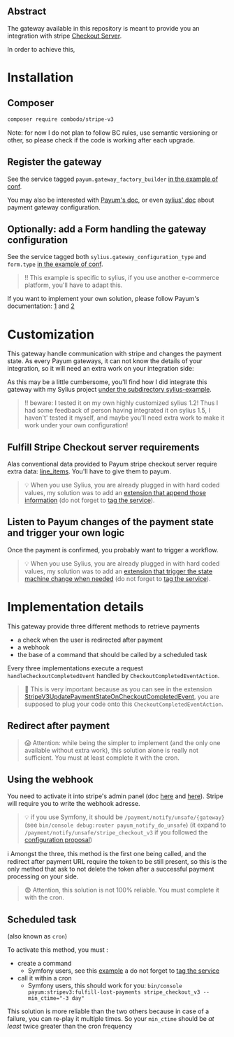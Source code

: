 ## Abstract
The gateway available in this repository is meant to provide you an integration with stripe [Checkout Server](https://stripe.com/docs/payments/checkout/server).
 

In order to achieve this, 

# Installation

## Composer

```bash
composer require combodo/stripe-v3
```

Note: for now I do not plan to follow BC rules, use semantic versioning or other, so please check if the code is working after each upgrade.

## Register the gateway

See the service tagged `payum.gateway_factory_builder` [in the example of conf](./sylius-example/app/config/payum.yml).


You may also be interested with [Payum's doc](https://github.com/Payum/Payum/blob/master/docs/get-it-started.md), or even [sylius' doc](https://docs.sylius.com/en/latest/book/orders/payments.html#payment-gateway-configuration) about payment gateway configuration.


## Optionally: add a Form handling the gateway configuration

See the service tagged both `sylius.gateway_configuration_type` and `form.type` [in the example of conf](./sylius-example/app/config/payum.yml).

> :bangbang: This example is specific to sylius, if you use another e-commerce platform, you'll have to adapt this.

If you want to implement your own solution, please follow Payum's documentation: [1](https://github.com/Payum/Payum/blob/master/docs/encrypt-gateway-configs-stored-in-database.md) and [2](https://github.com/Payum/Payum/blob/master/docs/configure-gateway-in-backend.md)

# Customization 

This gateway handle communication with stripe and changes the payment state.
As every Payum gateways, it can not know the details of your integration, so it will need an extra work on your integration side:


As this may be a little cumbersome, you'll find how I did integrate this gateway with my Sylius project [under the subdirectory sylius-example](./sylius-example).

> :bangbang: beware: I tested it on my own highly customized sylius 1.2! 
Thus I had some feedback of person having integrated it on sylius 1.5, I haven't' tested it myself, and maybe you'll need extra work to make it work under your own configuration!


## Fulfill Stripe Checkout server requirements
 
Alas conventional data provided to Payum stripe checkout server require extra data: [line_items](https://stripe.com/docs/api/checkout/sessions/create#create_checkout_session-line_items).
You'll have to give them to payum.

> :bulb: When you use Sylius, you are already plugged in with hard coded values, my solution was to add an [extension that append those information](./sylius-example/src/AppBundle/Payment/StripeV3RequirementsFulfillerOnCaptureExtensions.php)  (do not forget to [tag the service](./sylius-example/app/config/payum.yml)).

## Listen to Payum changes of the payment state and trigger your own logic
Once the payment is confirmed, you probably want to trigger a workflow.
> :bulb: When you use Sylius, you are already plugged in with hard coded values, my solution was to add an [extension that trigger the state machine change when needed](./sylius-example/src/AppBundle/Payment/StripeV3UpdatePaymentStateOnCheckoutCompletedEvent.php) (do not forget to [tag the service](./sylius-example/app/config/payum.yml)).


# Implementation details
This gateway provide three different methods to retrieve payments
 - a check when the user is redirected after payment
 - a webhook
 - the base of a command that should be called by a scheduled task
 
Every three implementations execute a request `handleCheckoutCompletedEvent` handled by `CheckoutCompletedEventAction`.
> :loudspeaker: This is very important because as you can see in the extension [StripeV3UpdatePaymentStateOnCheckoutCompletedEvent](./sylius-example/src/AppBundle/Payment/StripeV3UpdatePaymentStateOnCheckoutCompletedEvent.php), you are supposed to plug your code onto this `CheckoutCompletedEventAction`. 
 
  
## Redirect after payment

> :scream: Attention: while being the simpler to implement (and the only one available without extra work), this solution alone is really not sufficient. You must at least complete it with the cron. 

## Using the webhook
 
You need to activate it into stripe's admin panel (doc [here](https://stripe.com/docs/payments/checkout/fulfillment#webhooks) and [here](https://stripe.com/docs/webhooks/setup)).
Stripe will require you to write the webhook adresse.
  
 > :bulb: if you use Symfony, it should be `/payment/notify/unsafe/{gateway}` (see `bin/console debug:router payum_notify_do_unsafe`)
(it expand to `/payment/notify/unsafe/stripe_checkout_v3` if you followed the [configuration proposal](./sylius-example/app/config/payum.yml))

:information_source: Amongst the three, this method is the first one being called, and the redirect after payment URL require the token to be still present, so this is the only method that ask to not delete the token after a successful payment processing on your side.

> :fearful: Attention, this solution is not 100% reliable. You must complete it with the cron.

## Scheduled task
(also known as `cron`)

To activate this method, you must :
 - create a command 
   - Symfony users, see this [example](./sylius-example/src/AppBundle/Command/FulfillLostPayments.php) a do not forget to [tag the service](./sylius-example/app/config/payum.yml)
 - call it within a cron
   - Symfony users, this should work for you: `bin/console payum:stripev3:fulfill-lost-payments stripe_checkout_v3 --min_ctime="-3 day"`
   
This solution is more reliable than the two others because in case of a failure, you can re-play it multiple times. So your `min_ctime` should be _at least_ twice greater than the cron frequency  
